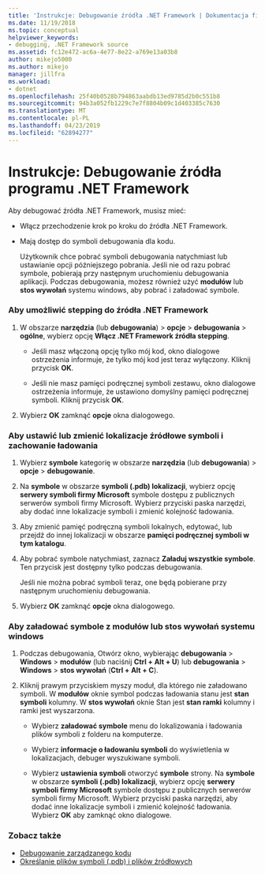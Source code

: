 ```yaml
---
title: 'Instrukcje: Debugowanie źródła .NET Framework | Dokumentacja firmy Microsoft'
ms.date: 11/19/2018
ms.topic: conceptual
helpviewer_keywords:
- debugging, .NET Framework source
ms.assetid: fc12e472-ac6a-4e77-8e22-a769e13a03b8
author: mikejo5000
ms.author: mikejo
manager: jillfra
ms.workload:
- dotnet
ms.openlocfilehash: 25f40b0528b794863aabdb13ed9785d2b0c551b8
ms.sourcegitcommit: 94b3a052fb1229c7e7f8804b09c1d403385c7630
ms.translationtype: MT
ms.contentlocale: pl-PL
ms.lasthandoff: 04/23/2019
ms.locfileid: "62894277"
---
```

# <a name="how-to-debug-net-framework-source"></a>Instrukcje: Debugowanie źródła programu .NET Framework

Aby debugować źródła .NET Framework, musisz mieć:

- Włącz przechodzenie krok po kroku do źródła .NET Framework.

- Mają dostęp do symboli debugowania dla kodu.

  Użytkownik chce pobrać symboli debugowania natychmiast lub ustawianie opcji późniejszego pobrania. Jeśli nie od razu pobrać symbole, pobierają przy następnym uruchomieniu debugowania aplikacji. Podczas debugowania, możesz również użyć **modułów** lub **stos wywołań** systemu windows, aby pobrać i załadować symbole.

### <a name="to-enable-stepping-into-net-framework-source"></a>Aby umożliwić stepping do źródła .NET Framework

1. W obszarze **narzędzia** (lub **debugowania**) > **opcje** > **debugowania** > **ogólne**, wybierz opcję **Włącz .NET Framework źródła stepping**.

   - Jeśli masz włączoną opcję tylko mój kod, okno dialogowe ostrzeżenia informuje, że tylko mój kod jest teraz wyłączony. Kliknij przycisk **OK**.

   - Jeśli nie masz pamięci podręcznej symboli zestawu, okno dialogowe ostrzeżenia informuje, że ustawiono domyślny pamięci podręcznej symboli. Kliknij przycisk **OK**.

1. Wybierz **OK** zamknąć **opcje** okna dialogowego.

### <a name="to-set-or-change-symbol-source-locations-and-loading-behavior"></a>Aby ustawić lub zmienić lokalizacje źródłowe symboli i zachowanie ładowania

1. Wybierz **symbole** kategorię w obszarze **narzędzia** (lub **debugowania**) > **opcje** > **debugowanie**.

1. Na **symbole** w obszarze **symboli (.pdb) lokalizacji**, wybierz opcję **serwery symboli firmy Microsoft** symbole dostępu z publicznych serwerów symboli firmy Microsoft. Wybierz przyciski paska narzędzi, aby dodać inne lokalizacje symboli i zmienić kolejność ładowania.

1. Aby zmienić pamięć podręczną symboli lokalnych, edytować, lub przejdź do innej lokalizacji w obszarze **pamięci podręcznej symboli w tym katalogu**.

1. Aby pobrać symbole natychmiast, zaznacz **Załaduj wszystkie symbole**. Ten przycisk jest dostępny tylko podczas debugowania.

   Jeśli nie można pobrać symboli teraz, one będą pobierane przy następnym uruchomieniu debugowania.

1. Wybierz **OK** zamknąć **opcje** okna dialogowego.

### <a name="to-load-symbols-from-the-modules-or-call-stack-windows"></a>Aby załadować symbole z modułów lub stos wywołań systemu windows

1. Podczas debugowania, Otwórz okno, wybierając **debugowania** > **Windows** > **modułów** (lub naciśnij **Ctrl + Alt + U**) lub **debugowania** > **Windows** > **stos wywołań** (**Ctrl + Alt + C**).

1. Kliknij prawym przyciskiem myszy moduł, dla którego nie załadowano symboli. W **modułów** oknie symbol podczas ładowania stanu jest **stan symboli** kolumny. W **stos wywołań** oknie Stan jest **stan ramki** kolumny i ramki jest wyszarzona.

   - Wybierz **załadować symbole** menu do lokalizowania i ładowania plików symboli z folderu na komputerze.

   - Wybierz **informacje o ładowaniu symboli** do wyświetlenia w lokalizacjach, debuger wyszukiwane symboli.

   - Wybierz **ustawienia symboli** otworzyć **symbole** strony. Na **symbole** w obszarze **symboli (.pdb) lokalizacji**, wybierz opcję **serwery symboli firmy Microsoft** symbole dostępu z publicznych serwerów symboli firmy Microsoft. Wybierz przyciski paska narzędzi, aby dodać inne lokalizacje symboli i zmienić kolejność ładowania. Wybierz **OK** aby zamknąć okno dialogowe.

### <a name="see-also"></a>Zobacz także
- [Debugowanie zarządzanego kodu](../debugger/debugging-managed-code.md)
- [Określanie plików symboli (.pdb) i plików źródłowych](../debugger/specify-symbol-dot-pdb-and-source-files-in-the-visual-studio-debugger.md)
